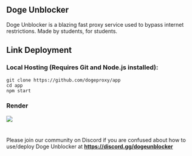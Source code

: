 <h2>Doge Unblocker</h2>
<p>Doge Unblocker is a blazing fast proxy service used to bypass internet restrictions. Made by students, for students.</p>



<h2>Link Deployment</h2>
<h3>Local Hosting (Requires Git and Node.js installed):</h3>
<code>git clone https://github.com/dogeproxy/app</code>
<br>
<code>cd app</code>
<br>
<code>npm start</code>
<h3>Render</h3>
<a href="https://render.com/deploy?repo=https://github.com/dogeproxy/app">
<img src="https://raw.githubusercontent.com/BinBashBanana/deploy-buttons/main/buttons/remade/render.svg"></img></a>
<br>
<h1></h1>
<p>Please join our community on Discord if you are confused about how to use/deploy Doge Unblocker at <strong><a href="https://discord.gg/sWPHCdxCPU">https://discord.gg/dogeunblocker</a></strong>




